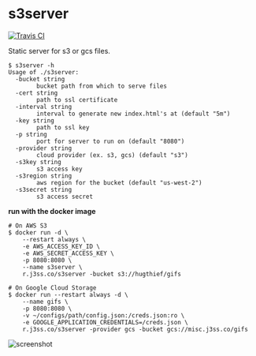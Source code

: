 s3server
========

[![Travis CI](https://travis-ci.org/jessfraz/s3server.svg?branch=master)](https://travis-ci.org/jessfraz/s3server)

Static server for s3 or gcs files.

```console
$ s3server -h
Usage of ./s3server:
  -bucket string
        bucket path from which to serve files
  -cert string
        path to ssl certificate
  -interval string
        interval to generate new index.html's at (default "5m")
  -key string
        path to ssl key
  -p string
        port for server to run on (default "8080")
  -provider string
        cloud provider (ex. s3, gcs) (default "s3")
  -s3key string
        s3 access key
  -s3region string
        aws region for the bucket (default "us-west-2")
  -s3secret string
        s3 access secret
```

**run with the docker image**

```console
# On AWS S3
$ docker run -d \
    --restart always \
    -e AWS_ACCESS_KEY_ID \
    -e AWS_SECRET_ACCESS_KEY \
    -p 8080:8080 \
    --name s3server \
    r.j3ss.co/s3server -bucket s3://hugthief/gifs

# On Google Cloud Storage
$ docker run --restart always -d \
    --name gifs \
    -p 8080:8080 \
    -v ~/configs/path/config.json:/creds.json:ro \
    -e GOOGLE_APPLICATION_CREDENTIALS=/creds.json \
    r.j3ss.co/s3server -provider gcs -bucket gcs://misc.j3ss.co/gifs
```

![screenshot](screenshot.png)
